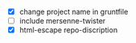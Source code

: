 - [x] change project name in gruntfile
- [ ] include mersenne-twister
- [x] html-escape repo-discription
